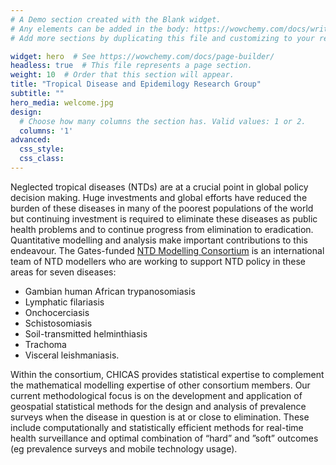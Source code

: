 ```yaml
---
# A Demo section created with the Blank widget.
# Any elements can be added in the body: https://wowchemy.com/docs/writing-markdown-latex/
# Add more sections by duplicating this file and customizing to your requirements.

widget: hero  # See https://wowchemy.com/docs/page-builder/
headless: true  # This file represents a page section.
weight: 10  # Order that this section will appear.
title: "Tropical Disease and Epidemilogy Research Group"
subtitle: ""
hero_media: welcome.jpg
design:
  # Choose how many columns the section has. Valid values: 1 or 2.
  columns: '1'
advanced:
  css_style:
  css_class:
---
```


Neglected tropical diseases (NTDs) are at a crucial point in global policy decision making. Huge investments and global efforts have reduced the burden of these diseases in many of the poorest populations of the world but continuing investment is required to eliminate these diseases as public health problems and to continue progress from elimination to eradication. Quantitative modelling and analysis make important contributions to this endeavour. The Gates-funded [NTD Modelling Consortium](https://www.ntdmodelling.org/) is an international team of NTD modellers who are working to support NTD policy in these areas for seven diseases:

- Gambian human African trypanosomiasis
- Lymphatic filariasis
- Onchocerciasis
- Schistosomiasis
- Soil-transmitted helminthiasis
- Trachoma
- Visceral leishmaniasis.

Within the consortium, CHICAS provides statistical expertise to complement the mathematical modelling expertise of other consortium members. Our current methodological focus is on the development and application of geospatial statistical methods for the design and analysis of prevalence surveys when the disease in question is at or close to elimination. These include computationally and statistically efficient methods for real-time health surveillance and optimal combination of “hard” and ”soft” outcomes (eg prevalence surveys and mobile technology usage).
